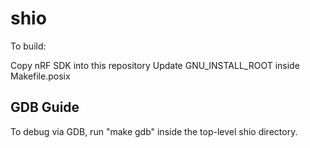 # shio

To build:

Copy nRF SDK into this repository
Update GNU_INSTALL_ROOT inside Makefile.posix

## GDB Guide
To debug via GDB, run "make gdb" inside the top-level shio directory.  
